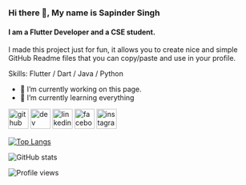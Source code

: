 ### Hi there 👋, My name is Sapinder Singh
#### I am a Flutter Developer and a CSE student.
I made this project just for fun, it allows you to create nice and simple GitHub Readme files that you can copy/paste and use in your profile.

Skills: Flutter / Dart / Java / Python

- 🔭 I’m currently working on this page. 
- 🌱 I’m currently learning everything 


[<img src='https://cdn.jsdelivr.net/npm/simple-icons@3.0.1/icons/github.svg' alt='github' height='40'>](https://github.com/SapinderSingh)  [<img src='https://cdn.jsdelivr.net/npm/simple-icons@3.0.1/icons/dev-dot-to.svg' alt='dev' height='40'>](https://dev.to/sapindersingh)  [<img src='https://cdn.jsdelivr.net/npm/simple-icons@3.0.1/icons/linkedin.svg' alt='linkedin' height='40'>](https://www.linkedin.com/in/sapindersingh/)  [<img src='https://cdn.jsdelivr.net/npm/simple-icons@3.0.1/icons/facebook.svg' alt='facebook' height='40'>](https://www.facebook.com/sapinder.singh30)  [<img src='https://cdn.jsdelivr.net/npm/simple-icons@3.0.1/icons/instagram.svg' alt='instagram' height='40'>](https://www.instagram.com/_sapinder.singh_/)  

[![Top Langs](https://github-readme-stats.vercel.app/api/top-langs/?username=SapinderSingh)](https://github.com/anuraghazra/github-readme-stats)

![GitHub stats](https://github-readme-stats.vercel.app/api?username=SapinderSingh&show_icons=true)  

![Profile views](https://gpvc.arturio.dev/SapinderSingh)  
